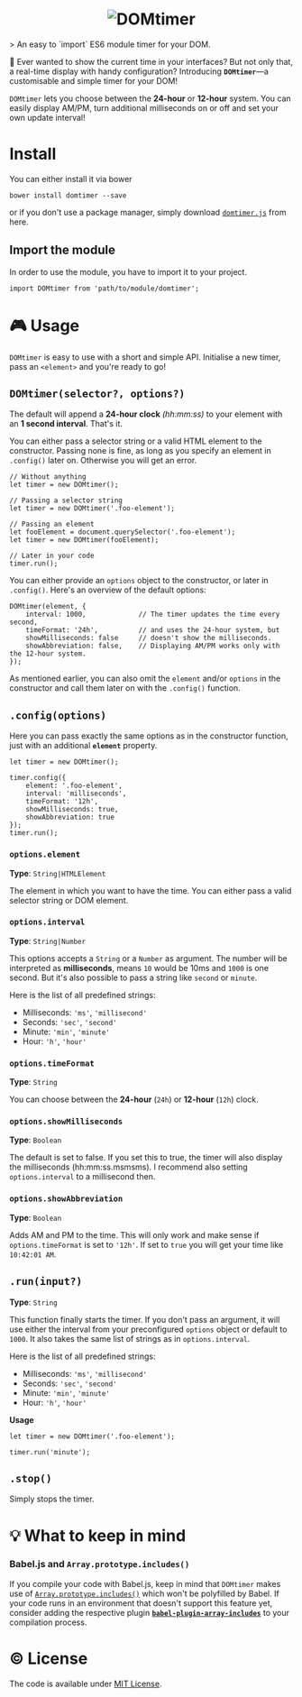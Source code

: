 <h1 align="center">
	<img src="https://cdn.rawgit.com/morkro/DOMtimer/master/media/domtimer-logo.svg" alt="DOMtimer">
</h1>
> An easy to `import` ES6 module timer for your DOM.

:loudspeaker: Ever wanted to show the current time in your interfaces? But not only that, a real-time display with handy configuration? Introducing **`DOMtimer`**—a customisable and simple timer for your DOM!


`DOMtimer` lets you choose between the **24-hour** or **12-hour** system. You can easily display AM/PM, turn additional milliseconds on or off and set your own update interval!


# Install
You can either install it via bower

```
bower install domtimer --save
```

or if you don't use a package manager, simply download [`domtimer.js`](https://github.com/morkro/DOMtimer/blob/master/domtimer.js) from here.


## Import the module

In order to use the module, you have to import it to your project.

```
import DOMtimer from 'path/to/module/domtimer';
```

# :video_game: Usage
`DOMtimer` is easy to use with a short and simple API. Initialise a new timer, pass an `<element>` and you're ready to go!


## `DOMtimer(selector?, options?)`
The default will append a **24-hour clock** _(hh:mm:ss)_ to your element with an **1 second interval**. That's it.

You can either pass a selector string or a valid HTML element to the constructor. Passing none is fine, as long as you specify an element in `.config()` later on. Otherwise you will get an error.


```
// Without anything
let timer = new DOMtimer();

// Passing a selector string
let timer = new DOMtimer('.foo-element');

// Passing an element
let fooElement = document.querySelector('.foo-element');
let timer = new DOMtimer(fooElement);

// Later in your code
timer.run();
```

You can either provide an `options` object to the constructor, or later in `.config()`. Here's an overview of the default options:

```
DOMtimer(element, {
	interval: 1000,				// The timer updates the time every second,
	timeFormat: '24h',			// and uses the 24-hour system, but
	showMilliseconds: false		// doesn't show the milliseconds.
	showAbbreviation: false,	// Displaying AM/PM works only with the 12-hour system.
});
```

As mentioned earlier, you can also omit the `element` and/or `options` in the constructor and call them later on with the `.config()` function.


## `.config(options)`
Here you can pass exactly the same options as in the constructor function, just with an additional **`element`** property.

```
let timer = new DOMtimer();

timer.config({
	element: '.foo-element',
	interval: 'milliseconds',
	timeFormat: '12h',
	showMilliseconds: true,
	showAbbreviation: true
});
timer.run();
```

### `options.element`
**Type**: `String|HTMLElement`

The element in which you want to have the time. You can either pass a valid selector string or DOM element.

### `options.interval`
**Type**: `String|Number`

This options accepts a `String` or a `Number` as argument. The number will be interpreted as **milliseconds**, means `10` would be 10ms and `1000` is one second. But it's also possible to pass a string like `second` or `minute`.

Here is the list of all predefined strings:

* Milliseconds: `'ms'`, `'millisecond'`
* Seconds: `'sec'`, `'second'`
* Minute: `'min'`, `'minute'`
* Hour: `'h'`, `'hour'`


### `options.timeFormat`
**Type**: `String`

You can choose between the **24-hour** (`24h`) or **12-hour** (`12h`) clock.

### `options.showMilliseconds`
**Type**: `Boolean`

The default is set to false. If you set this to true, the timer will also display the milliseconds (hh:mm:ss.msmsms). I recommend also setting `options.interval` to a millisecond then.

### `options.showAbbreviation`
**Type**: `Boolean`

Adds AM and PM to the time. This will only work and make sense if `options.timeFormat` is set to `'12h'`. If set to `true` you will get your time like `10:42:01 AM`.


## `.run(input?)`
**Type**: `String`

This function finally starts the timer. If you don't pass an argument, it will use either the interval from your preconfigured `options` object or default to `1000`.
It also takes the same list of strings as in `options.interval`.

Here is the list of all predefined strings:

* Milliseconds: `'ms'`, `'millisecond'`
* Seconds: `'sec'`, `'second'`
* Minute: `'min'`, `'minute'`
* Hour: `'h'`, `'hour'`

**Usage**

```
let timer = new DOMtimer('.foo-element');

timer.run('minute');
```



## `.stop()`

Simply stops the timer.



# :bulb: What to keep in mind
### Babel.js and `Array.prototype.includes()`
If you compile your code with Babel.js, keep in mind that `DOMtimer` makes use of [`Array.prototype.includes()`](https://developer.mozilla.org/en-US/docs/Web/JavaScript/Reference/Global_Objects/Array/includes) which won't be polyfilled by Babel. If your code runs in an environment that doesn't support this feature yet, consider adding the respective plugin [**`babel-plugin-array-includes`**](https://github.com/stoeffel/babel-plugin-array-includes) to your compilation process.



# :copyright: License
The code is available under [MIT License](https://github.com/morkro/DOMtimer/blob/master/LICENSE).
